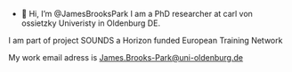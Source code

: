 - 👋 Hi, I’m @JamesBrooksPark
I am a PhD researcher at carl von ossietzky Univeristy in Oldenburg DE.

I am part of project SOUNDS a Horizon funded European Training Network

My work email adress is James.Brooks-Park@uni-oldenburg.de
